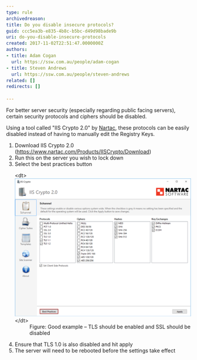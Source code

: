```yaml
---
type: rule
archivedreason: 
title: Do you disable insecure protocols?
guid: ccc5ea3b-e835-4b8c-b5bc-d49d98bade9b
uri: do-you-disable-insecure-protocols
created: 2017-11-02T22:51:47.0000000Z
authors:
- title: Adam Cogan
  url: https://ssw.com.au/people/adam-cogan
- title: Steven Andrews
  url: https://ssw.com.au/people/steven-andrews
related: []
redirects: []

---
```


For better server security (especially regarding public facing servers), certain security protocols and ciphers should be disabled.


<!--endintro-->

Using a tool called "IIS Crypto 2.0" by     [Nartac](https://www.nartac.com/Products/IISCrypto), these protocols can be easily disabled instead of having to manually edit the Registry Keys.

1. Download IIS Crypto 2.0 (https://www.nartac.com/Products/IISCrypto/Download)
2. Run this on the server you wish to lock down
3. Select the best practices button <br>      <dl class="goodImage">&lt;dt&gt;
            <img src="IIS Crypto 2.0.png" alt="IIS Crypto 2.0.png" style="width:750px;">
         &lt;/dt&gt;<dd> Figure: Good example – TLS should be enabled and SSL should be disabled </dd></dl>
4. Ensure that TLS 1.0 is also disabled and hit apply <br>
5. The server will need to be rebooted before the settings take effect
